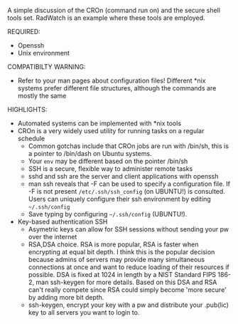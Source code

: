 A simple discussion of the CROn (command run on) and the secure shell tools set. RadWatch is an example where these tools are employed.

REQUIRED:
- Openssh
- Unix environment

COMPATIBILTY WARNING:
- Refer to your man pages about configuration files! Different *nix systems prefer different file structures, although the commands are mostly the same

HIGHLIGHTS:
- Automated systems can be implemented with *nix tools
- CROn is a very widely used utility for running tasks on a regular schedule
  - Common gotchas include that CROn jobs are run with /bin/sh, this is a pointer to /bin/dash on Ubuntu systems.  
  - Your `env` may be different based on the pointer /bin/sh
  - SSH is a secure, flexible way to administer remote tasks 
  - sshd and ssh are the server and client applications with openssh
  - man ssh reveals that -F can be used to specify a configuration file. If -F is not present ``/etc/.ssh/ssh_config`` (on UBUNTU!) is consulted. Users can uniquely configure their ssh environment by editing ``~/.ssh/config``
  - Save typing by configuring ``~/.ssh/config`` (UBUNTU!). 
- Key-based authentication SSH
  - Asymetric keys can allow for SSH sessions without sending your pw over the internet
  - RSA,DSA choice. RSA is more popular, RSA is faster when encrypting at equal bit depth. I think this is the popular decision because admins of servers may provide many simultaneous connections at once and want to reduce loading of their resources if possible. DSA is fixed at 1024 in length by a NIST Standard FIPS 186-2, man ssh-keygen for more details. Based on this DSA and RSA can't really compete since RSA could simply become 'more secure' by adding more bit depth.
  - ssh-keygen, encrypt your key with a pw and distribute your .pub(lic) key to all servers you want to login to.

